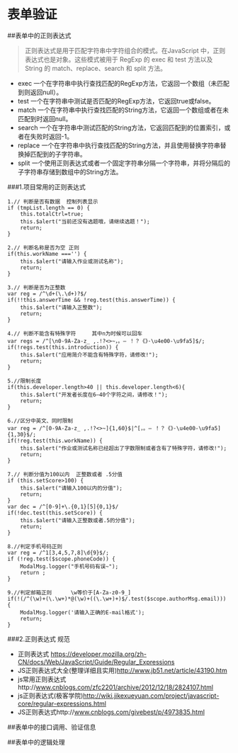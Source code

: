 # 表单验证

##表单中的正则表达式

>正则表达式是用于匹配字符串中字符组合的模式。在JavaScript 中，正则表达式也是对象。这些模式被用于 RegExp 的 exec 和 test 方法以及 String 的 match、replace、search 和 split 方法。

- exec	一个在字符串中执行查找匹配的RegExp方法，它返回一个数组（未匹配到则返回null）。
- test	一个在字符串中测试是否匹配的RegExp方法，它返回true或false。
- match	一个在字符串中执行查找匹配的String方法，它返回一个数组或者在未匹配到时返回null。
- search	一个在字符串中测试匹配的String方法，它返回匹配到的位置索引，或者在失败时返回-1。
- replace	一个在字符串中执行查找匹配的String方法，并且使用替换字符串替换掉匹配到的子字符串。
- split	一个使用正则表达式或者一个固定字符串分隔一个字符串，并将分隔后的子字符串存储到数组中的String方法。

###1.项目常用的正则表达式

```
1.// 判断是否有数据  控制列表显示
if (tmpList.length == 0) {
	this.totalCtrl=true;
	this.$alert("当前还没有选题哦，请继续选题！");
	return;
}
```
```
2.// 判断名称是否为空 正则
if(this.workName ==='') {
	this.$alert("请输入作业或测试名称");
	return;
}
```
```
3.// 判断是否为正整数
var reg = /^\d+(\.\d+)?$/
if(!!this.answerTime && !reg.test(this.answerTime)) {
	this.$alert("请输入正整数");
	return;
}
```
```
4.// 判断不能含有特殊字符		其中n为时候可以回车
var regs = /^[\n0-9A-Za-z_ ,.!?<>~，。— ！？《》·\u4e00-\u9fa5]$/;
if(!regs.test(this.introduction)) {
	this.$alert("应用简介不能含有特殊字符，请修改!");
	return;
}
```
```
5.//限制长度
if(this.developer.length>40 || this.developer.length<6){
	this.$alert("开发者长度在6—40个字符之间，请修改！");
	return;
}
```
```
6.//区分中英文、同时限制
var reg = /^[0-9A-Za-z_ ,.!?<>~]{1,60}$|^[，。— ！？《》·\u4e00-\u9fa5]{1,30}$/;
if(!reg.test(this.workName)) {
	this.$alert("作业或测试名称已经超出了字数限制或者含有了特殊字符，请修改!");
	return;
}
```
```
7.// 判断分值为100以内  正整数或者 .5分值
if (this.setScore>100) {
	this.$alert("请输入100以内的分值");
	return;
}
var dec = /^[0-9]+\.{0,1}[5]{0,1}$/
if(!dec.test(this.setScore)) {
	this.$alert("请输入正整数或者.5的分值");
	return;
}
```
```
8.//判定手机号码正则
var reg = /^1[3,4,5,7,8]\d{9}$/;
if (!reg.test($scope.phoneCode)) {
    ModalMsg.logger("手机号码有误~");
    return ;
}
```
```
9.//判定邮箱正则		\w等价于[A-Za-z0-9_]
if(!(/^(\w)+(\.\w+)*@(\w)+((\.\w+)+)$/.test($scope.authorMsg.email))) {
	ModalMsg.logger('请输入正确的E-mail格式');
	return;
}
```

###2.正则表达式 规范
- 正则表达式 https://developer.mozilla.org/zh-CN/docs/Web/JavaScript/Guide/Regular_Expressions
- JS正则表达式大全(整理详细且实用)http://www.jb51.net/article/43190.htm
- js常用正则表达式http://www.cnblogs.com/zfc2201/archive/2012/12/18/2824107.html
- js正则表达式(极客学院)http://wiki.jikexueyuan.com/project/javascript-core/regular-expressions.html
- JS正则表达式http://www.cnblogs.com/givebest/p/4973835.html

##表单中的接口调用、验证信息

##表单中的逻辑处理
